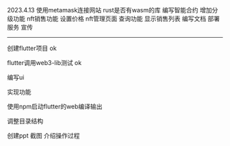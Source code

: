 
2023.4.13
使用metamask连接网站
    rust是否有wasm的库
编写智能合约
    增加分级功能
    nft销售功能 设置价格
    nft管理页面
    查询功能
显示销售列表
编写文档
部署服务
宣传
________________________________________________________________

创建flutter项目 ok

flutter调用web3-lib测试 ok

编写ui 

实现功能

使用npm启动flutter的web编译输出

调整目录结构

创建ppt 截图 介绍操作过程
